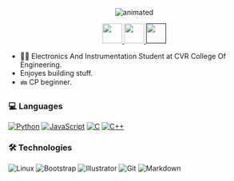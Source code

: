 <p align='center'>
  <img src="https://user-images.githubusercontent.com/64543101/152156866-c94ce891-1c2a-49a6-9275-c84c8d69b65f.gif" alt="animated" />
</p>
</div>
<div align='center'>
<a href="https://www.linkedin.com/in/sushantha-koonadi-9232a8186/" > <img width= "40" src="https://www.vectorlogo.zone/logos/linkedin/linkedin-tile.svg"> </a> 
<a href="https://twitter.com/SUSHANTCYAN" > <img width= "40" src="https://www.vectorlogo.zone/logos/twitter/twitter-tile.svg"> </a> 
<a href="" > <img width= "40" src="https://www.vectorlogo.zone/logos/instagram/instagram-icon.svg"> </a>
</div>

- 👨‍🎓 Electronics And Instrumentation Student at CVR College Of Engineering.
- Enjoyes building stuff.
- 🖮 CP beginner.


### 💻 Languages

[![Python](https://img.shields.io/badge/-Python-000?&logo=python)](https://github.com/GSri30?tab=repositories&q=&type=&language=python)
[![JavaScript](https://img.shields.io/badge/-JavaScript-000?&logo=JavaScript&logoColor=ddc508)](https://github.com/GSri30?tab=repositories&q=&type=&language=javascript)
[![C](https://img.shields.io/badge/-C-000?&logo=C)](https://github.com/GSri30?tab=repositories&q=&type=&language=c)
[![C++](https://img.shields.io/badge/-C++-000?&logo=c%2b%2b&logoColor=00599C)](https://github.com/GSri30?tab=repositories&q=&type=&language=c%2B%2B)

### 🛠 Technologies

![Linux](https://img.shields.io/badge/-Linux-000?&logo=Linux&logoColor=FCC624)
![Bootstrap](http://img.shields.io/badge/-Bootstrap-000?&logo=bootstrap)
![Illustrator](http://img.shields.io/badge/-Illustrator-000?&logo=adobe)
![Git](http://img.shields.io/badge/-Git-000?&logo=git)
![Markdown](http://img.shields.io/badge/-Markdown-000?&logo=markdown)


